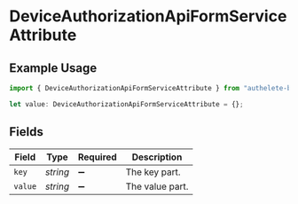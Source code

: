 # DeviceAuthorizationApiFormServiceAttribute

## Example Usage

```typescript
import { DeviceAuthorizationApiFormServiceAttribute } from "authelete-bundled/models/operations";

let value: DeviceAuthorizationApiFormServiceAttribute = {};
```

## Fields

| Field              | Type               | Required           | Description        |
| ------------------ | ------------------ | ------------------ | ------------------ |
| `key`              | *string*           | :heavy_minus_sign: | The key part.      |
| `value`            | *string*           | :heavy_minus_sign: | The value part.    |